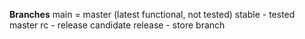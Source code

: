 **Branches**
main = master (latest functional, not tested)
stable - tested master
rc - release candidate
release - store branch
